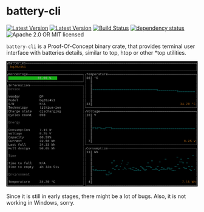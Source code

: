 # battery-cli

[![Latest Version](https://img.shields.io/crates/v/battery-cli.svg)](https://crates.io/crates/battery-cli)
[![Latest Version](https://docs.rs/battery-cli/badge.svg)](https://docs.rs/battery-cli)
[![Build Status](https://travis-ci.org/svartalf/rust-battery.svg?branch=master)](https://travis-ci.org/svartalf/rust-battery)
[![dependency status](https://deps.rs/crate/battery-cli/0.1.0/status.svg)](https://deps.rs/crate/battery-cli/0.1.0)
![Apache 2.0 OR MIT licensed](https://img.shields.io/badge/license-Apache2.0%2FMIT-blue.svg)

`battery-cli` is a Proof-Of-Concept binary crate, that provides terminal user interface
with batteries details, similar to top, htop or other *top utilities.

![Screenshot](./assets/screenshot.png)

Since it is still in early stages, there might be a lot of bugs.
Also, it is not working in Windows, sorry.

